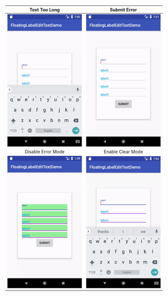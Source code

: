 |Text Too Long|Submit Error|
|:---:|:---:|
|![](../art/long_text_demo.gif)|![](../art/submit_error_demo.gif)|
|Disable Error Mode|Enable Clear Mode|
|![](../art/disable_error_demo.gif)|![](../art/clear_mode_demo.gif)|